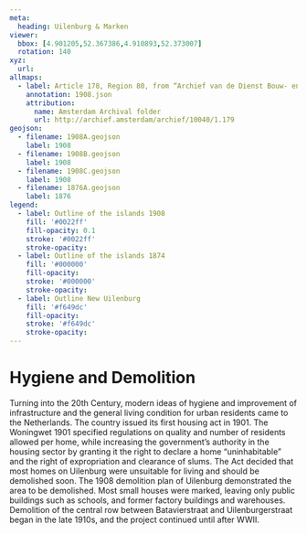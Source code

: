 ```yaml
---
meta:
  heading: Uilenburg & Marken
viewer:
  bbox: [4.901205,52.367386,4.910893,52.373007]
  rotation: 140
xyz:
  url:
allmaps:
  - label: Article 178, Region 80, from “Archief van de Dienst Bouw- en Woningtoezicht; kaarten.” Scale 1:1,250. Stadsarchief Amsterdam. Published by the Building and Housing Supervision of the municipality of Amsterdam, 1908-1917. Map demonstrates the demolition plan of Uilenburg following the Woningwet 1901.
    annotation: 1908.json
    attribution:
      name: Amsterdam Archival folder
      url: http://archief.amsterdam/archief/10040/1.179
geojson:
  - filename: 1908A.geojson
    label: 1908
  - filename: 1908B.geojson
    label: 1908
  - filename: 1908C.geojson
    label: 1908
  - filename: 1876A.geojson
    label: 1876
legend:
  - label: Outline of the islands 1908
    fill: '#0022ff'
    fill-opacity: 0.1
    stroke: '#0022ff'
    stroke-opacity:
  - label: Outline of the islands 1874
    fill: '#000000'
    fill-opacity:
    stroke: '#000000'
    stroke-opacity:
  - label: Outline New Uilenburg
    fill: '#f649dc'
    fill-opacity:
    stroke: '#f649dc'
    stroke-opacity:
---
```

# Hygiene and Demolition
Turning into the 20th Century, modern ideas of hygiene and improvement of infrastructure and the general living condition for urban residents came to the Netherlands. The country issued its first housing act in 1901. The Woningwet 1901 specified regulations on quality and number of residents allowed per home, while increasing the government’s authority in the housing sector by granting it the right to declare a home “uninhabitable” and the right of expropriation and clearance of slums. The Act decided that most homes on Uilenburg were unsuitable for living and should be demolished soon. The 1908 demolition plan of Uilenburg demonstrated the area to be demolished. Most small houses were marked, leaving only public buildings such as schools, and former factory buildings and warehouses. Demolition of the central row between Batavierstraat and Uilenburgerstraat began in the late 1910s, and the project continued until after WWII.

